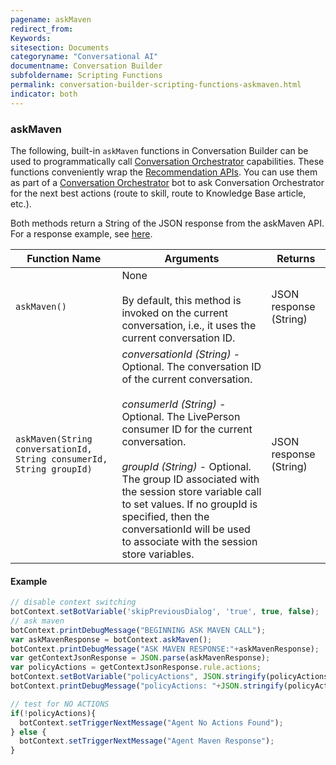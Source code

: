 ```yaml
---
pagename: askMaven
redirect_from:
Keywords:
sitesection: Documents
categoryname: "Conversational AI"
documentname: Conversation Builder
subfoldername: Scripting Functions
permalink: conversation-builder-scripting-functions-askmaven.html
indicator: both
---
```


### askMaven

The following, built-in `askMaven` functions in Conversation Builder can be used to programmatically call [Conversation Orchestrator](maven-ai-overview.html) capabilities. These functions conveniently wrap the [Recommendation APIs](maven-ai-askmaven-overview.html). You can use them as part of a [Conversation Orchestrator](conversation-builder-bot-templates-conversation-orchestrator.html) bot to ask Conversation Orchestrator for the next best actions (route to skill, route to Knowledge Base article, etc.).

Both methods return a String of the JSON response from the askMaven API. For a response example, see [here](maven-ai-askmaven-methods.html#get-next-actions).

| Function Name | Arguments | Returns |
| --- | --- | --- |
| `askMaven()` | None<br><br>By default, this method is invoked on the current conversation, i.e., it uses the current conversation ID. | JSON response (String) |
| `askMaven(String conversationId, String consumerId, String groupId)` | *conversationId (String)* - Optional. The conversation ID of the current conversation.<br><br>*consumerId (String)* - Optional. The LivePerson consumer ID for the current conversation.<br><br>*groupId (String)* - Optional. The group ID associated with the session store variable call to set values. If no groupId is specified, then the conversationId will be used to associate with the session store variables. | JSON response (String) |

#### Example

```javascript
// disable context switching
botContext.setBotVariable('skipPreviousDialog', 'true', true, false);
// ask maven
botContext.printDebugMessage("BEGINNING ASK MAVEN CALL");
var askMavenResponse = botContext.askMaven();
botContext.printDebugMessage("ASK MAVEN RESPONSE:"+askMavenResponse);
var getContextJsonResponse = JSON.parse(askMavenResponse);
var policyActions = getContextJsonResponse.rule.actions;
botContext.setBotVariable("policyActions", JSON.stringify(policyActions), true, false);
botContext.printDebugMessage("policyActions: "+JSON.stringify(policyActions));

// test for NO ACTIONS
if(!policyActions){
  botContext.setTriggerNextMessage("Agent No Actions Found");
} else {
  botContext.setTriggerNextMessage("Agent Maven Response");
}
```